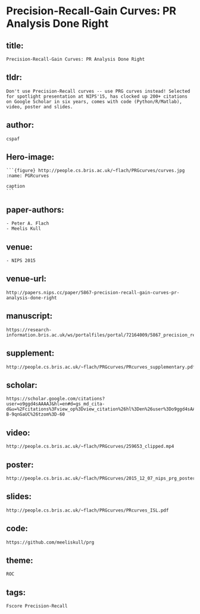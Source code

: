 # Precision-Recall-Gain Curves: PR Analysis Done Right

## title: 
    Precision-Recall-Gain Curves: PR Analysis Done Right
## tldr:
    Don't use Precision-Recall curves -- use PRG curves instead! Selected for spotlight presentation at NIPS'15, has clocked up 200+ citations on Google Scholar in six years, comes with code (Python/R/Matlab), video, poster and slides.
## author:
    cspaf
## Hero-image:  
    ```{figure} http://people.cs.bris.ac.uk/~flach/PRGcurves/curves.jpg
    :name: PGRcurves

    caption
    ```

## paper-authors:
    - Peter A. Flach
    - Meelis Kull

## venue:
    - NIPS 2015
## venue-url:
    http://papers.nips.cc/paper/5867-precision-recall-gain-curves-pr-analysis-done-right

## manuscript:
    https://research-information.bris.ac.uk/ws/portalfiles/portal/72164009/5867_precision_recall_gain_curves_pr_analysis_done_right.pdf
## supplement:
    http://people.cs.bris.ac.uk/~flach/PRGcurves/PRcurves_supplementary.pdf
## scholar:
    https://scholar.google.com/citations?user=o9ggd4sAAAAJ&hl=en#d=gs_md_cita-d&u=%2Fcitations%3Fview_op%3Dview_citation%26hl%3Den%26user%3Do9ggd4sAAAAJ%26cstart%3D20%26pagesize%3D80%26citation_for_view%3Do9ggd4sAAAAJ%3ARc-B-9qnGaUC%26tzom%3D-60

## video:
    http://people.cs.bris.ac.uk/~flach/PRGcurves/259653_clipped.mp4
## poster:
    http://people.cs.bris.ac.uk/~flach/PRGcurves/2015_12_07_nips_prg_poster.pdf
## slides:
    http://people.cs.bris.ac.uk/~flach/PRGcurves/PRcurves_ISL.pdf

## code:
    https://github.com/meeliskull/prg

## theme:
    ROC
## tags:
    Fscore Precision-Recall

